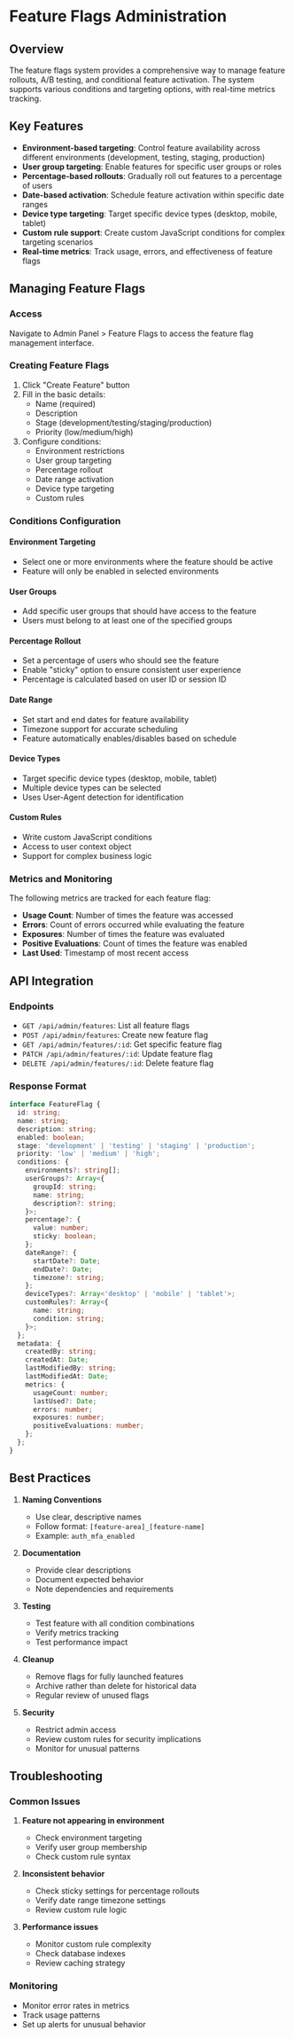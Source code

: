 # Feature Flags Administration

## Overview

The feature flags system provides a comprehensive way to manage feature rollouts, A/B testing, and conditional feature activation. The system supports various conditions and targeting options, with real-time metrics tracking.

## Key Features

- **Environment-based targeting**: Control feature availability across different environments (development, testing, staging, production)
- **User group targeting**: Enable features for specific user groups or roles
- **Percentage-based rollouts**: Gradually roll out features to a percentage of users
- **Date-based activation**: Schedule feature activation within specific date ranges
- **Device type targeting**: Target specific device types (desktop, mobile, tablet)
- **Custom rule support**: Create custom JavaScript conditions for complex targeting scenarios
- **Real-time metrics**: Track usage, errors, and effectiveness of feature flags

## Managing Feature Flags

### Access

Navigate to Admin Panel > Feature Flags to access the feature flag management interface.

### Creating Feature Flags

1. Click "Create Feature" button
2. Fill in the basic details:
   - Name (required)
   - Description
   - Stage (development/testing/staging/production)
   - Priority (low/medium/high)
3. Configure conditions:
   - Environment restrictions
   - User group targeting
   - Percentage rollout
   - Date range activation
   - Device type targeting
   - Custom rules

### Conditions Configuration

#### Environment Targeting
- Select one or more environments where the feature should be active
- Feature will only be enabled in selected environments

#### User Groups
- Add specific user groups that should have access to the feature
- Users must belong to at least one of the specified groups

#### Percentage Rollout
- Set a percentage of users who should see the feature
- Enable "sticky" option to ensure consistent user experience
- Percentage is calculated based on user ID or session ID

#### Date Range
- Set start and end dates for feature availability
- Timezone support for accurate scheduling
- Feature automatically enables/disables based on schedule

#### Device Types
- Target specific device types (desktop, mobile, tablet)
- Multiple device types can be selected
- Uses User-Agent detection for identification

#### Custom Rules
- Write custom JavaScript conditions
- Access to user context object
- Support for complex business logic

### Metrics and Monitoring

The following metrics are tracked for each feature flag:

- **Usage Count**: Number of times the feature was accessed
- **Errors**: Count of errors occurred while evaluating the feature
- **Exposures**: Number of times the feature was evaluated
- **Positive Evaluations**: Count of times the feature was enabled
- **Last Used**: Timestamp of most recent access

## API Integration

### Endpoints

- `GET /api/admin/features`: List all feature flags
- `POST /api/admin/features`: Create new feature flag
- `GET /api/admin/features/:id`: Get specific feature flag
- `PATCH /api/admin/features/:id`: Update feature flag
- `DELETE /api/admin/features/:id`: Delete feature flag

### Response Format

```typescript
interface FeatureFlag {
  id: string;
  name: string;
  description: string;
  enabled: boolean;
  stage: 'development' | 'testing' | 'staging' | 'production';
  priority: 'low' | 'medium' | 'high';
  conditions: {
    environments?: string[];
    userGroups?: Array<{
      groupId: string;
      name: string;
      description?: string;
    }>;
    percentage?: {
      value: number;
      sticky: boolean;
    };
    dateRange?: {
      startDate?: Date;
      endDate?: Date;
      timezone?: string;
    };
    deviceTypes?: Array<'desktop' | 'mobile' | 'tablet'>;
    customRules?: Array<{
      name: string;
      condition: string;
    }>;
  };
  metadata: {
    createdBy: string;
    createdAt: Date;
    lastModifiedBy: string;
    lastModifiedAt: Date;
    metrics: {
      usageCount: number;
      lastUsed?: Date;
      errors: number;
      exposures: number;
      positiveEvaluations: number;
    };
  };
}
```

## Best Practices

1. **Naming Conventions**
   - Use clear, descriptive names
   - Follow format: `[feature-area]_[feature-name]`
   - Example: `auth_mfa_enabled`

2. **Documentation**
   - Provide clear descriptions
   - Document expected behavior
   - Note dependencies and requirements

3. **Testing**
   - Test feature with all condition combinations
   - Verify metrics tracking
   - Test performance impact

4. **Cleanup**
   - Remove flags for fully launched features
   - Archive rather than delete for historical data
   - Regular review of unused flags

5. **Security**
   - Restrict admin access
   - Review custom rules for security implications
   - Monitor for unusual patterns

## Troubleshooting

### Common Issues

1. **Feature not appearing in environment**
   - Check environment targeting
   - Verify user group membership
   - Check custom rule syntax

2. **Inconsistent behavior**
   - Check sticky settings for percentage rollouts
   - Verify date range timezone settings
   - Review custom rule logic

3. **Performance issues**
   - Monitor custom rule complexity
   - Check database indexes
   - Review caching strategy

### Monitoring

- Monitor error rates in metrics
- Track usage patterns
- Set up alerts for unusual behavior
